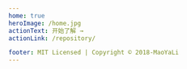 ```yaml
---
home: true
heroImage: /home.jpg
actionText: 开始了解 →
actionLink: /repository/

footer: MIT Licensed | Copyright © 2018-MaoYaLi
---
```

